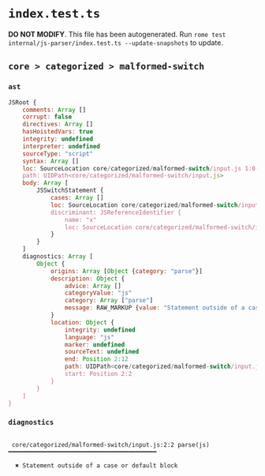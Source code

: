 # `index.test.ts`

**DO NOT MODIFY**. This file has been autogenerated. Run `rome test internal/js-parser/index.test.ts --update-snapshots` to update.

## `core > categorized > malformed-switch`

### `ast`

```javascript
JSRoot {
	comments: Array []
	corrupt: false
	directives: Array []
	hasHoistedVars: true
	integrity: undefined
	interpreter: undefined
	sourceType: "script"
	syntax: Array []
	loc: SourceLocation core/categorized/malformed-switch/input.js 1:0-3:1
	path: UIDPath<core/categorized/malformed-switch/input.js>
	body: Array [
		JSSwitchStatement {
			cases: Array []
			loc: SourceLocation core/categorized/malformed-switch/input.js 1:0-3:1
			discriminant: JSReferenceIdentifier {
				name: "x"
				loc: SourceLocation core/categorized/malformed-switch/input.js 1:8-1:9 (x)
			}
		}
	]
	diagnostics: Array [
		Object {
			origins: Array [Object {category: "parse"}]
			description: Object {
				advice: Array []
				categoryValue: "js"
				category: Array ["parse"]
				message: RAW_MARKUP {value: "Statement outside of a case or default block"}
			}
			location: Object {
				integrity: undefined
				language: "js"
				marker: undefined
				sourceText: undefined
				end: Position 2:12
				path: UIDPath<core/categorized/malformed-switch/input.js>
				start: Position 2:2
			}
		}
	]
}
```

### `diagnostics`

```

 core/categorized/malformed-switch/input.js:2:2 parse(js) ━━━━━━━━━━━━━━━━━━━━━━━━━━━━━━━━━━━━━━━━━━

  ✖ Statement outside of a case or default block


```
